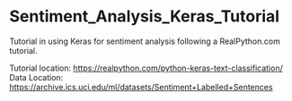 # Sentiment_Analysis_Keras_Tutorial
Tutorial in using Keras for sentiment analysis following a RealPython.com tutorial. 

Tutorial location: https://realpython.com/python-keras-text-classification/
Data Location: https://archive.ics.uci.edu/ml/datasets/Sentiment+Labelled+Sentences
